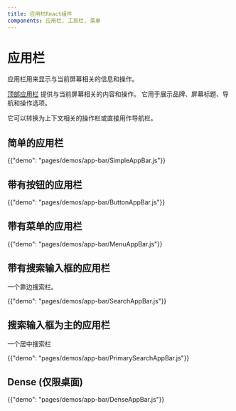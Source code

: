 ```yaml
---
title: 应用栏React组件
components: 应用栏, 工具栏, 菜单
---
```

# 应用栏

<p class="description">应用栏用来显示与当前屏幕相关的信息和操作。</p>

[顶部应用栏](https://material.io/design/components/app-bars-top.html) 提供与当前屏幕相关的内容和操作。 它用于展示品牌、屏幕标题、导航和操作选项。

它可以转换为上下文相关的操作栏或直接用作导航栏。

## 简单的应用栏

{{"demo": "pages/demos/app-bar/SimpleAppBar.js"}}

## 带有按钮的应用栏

{{"demo": "pages/demos/app-bar/ButtonAppBar.js"}}

## 带有菜单的应用栏

{{"demo": "pages/demos/app-bar/MenuAppBar.js"}}

## 带有搜索输入框的应用栏

一个靠边搜索栏。

{{"demo": "pages/demos/app-bar/SearchAppBar.js"}}

## 搜索输入框为主的应用栏

一个居中搜索栏

{{"demo": "pages/demos/app-bar/PrimarySearchAppBar.js"}}

## Dense (仅限桌面)

{{"demo": "pages/demos/app-bar/DenseAppBar.js"}}